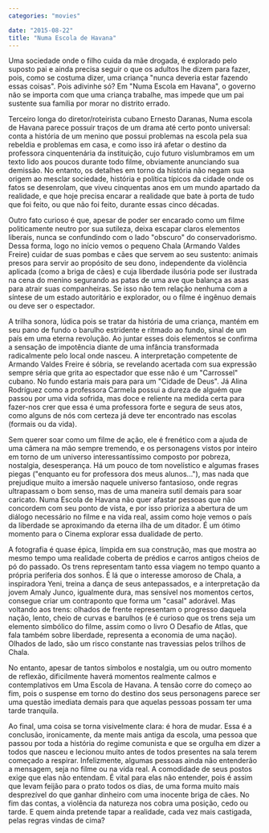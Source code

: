 ```yaml
---
categories: "movies"

date: "2015-08-22"
title: "Numa Escola de Havana"
---
```

Uma sociedade onde o filho cuida da mãe drogada, é explorado pelo suposto pai e ainda precisa seguir o que os adultos lhe dizem para fazer, pois, como se costuma dizer, uma criança "nunca deveria estar fazendo essas coisas". Pois adivinhe só? Em "Numa Escola em Havana", o governo não se importa com que uma criança trabalhe, mas impede que um pai sustente sua família por morar no distrito errado.

Terceiro longa do diretor/roteirista cubano Ernesto Daranas, Numa escola de Havana parece possuir traços de um drama até certo ponto universal: conta a história de um menino que possui problemas na escola pela sua rebeldia e problemas em casa, e como isso irá afetar o destino da professora cinquentenária da instituição, cujo futuro vislumbramos em um texto lido aos poucos durante todo filme, obviamente anunciando sua demissão. No entanto, os detalhes em torno da história não negam sua origem ao mesclar sociedade, história e política típicos da cidade onde os fatos se desenrolam, que viveu cinquentas anos em um mundo apartado da realidade, e que hoje precisa encarar a realidade que bate à porta de tudo que foi feito, ou que não foi feito, durante essas cinco décadas.

Outro fato curioso é que, apesar de poder ser encarado como um filme politicamente neutro por sua sutileza, deixa escapar claros elementos liberais, nunca se confundindo com o lado "obscuro" do conservadorismo. Dessa forma, logo no início vemos o pequeno Chala (Armando Valdes Freire) cuidar de suas pombas e cães que servem ao seu sustento: animais presos para servir ao propósito de seu dono, independente da violência aplicada (como a briga de cães) e cuja liberdade ilusória pode ser ilustrada na cena do menino segurando as patas de uma ave que balança as asas para atrair suas companheiras. Se isso não tem relação nenhuma com a síntese de um estado autoritário e explorador, ou o filme é ingênuo demais ou deve ser o espectador.

A trilha sonora, lúdica pois se tratar da história de uma criança, mantém em seu pano de fundo o barulho estridente e ritmado ao fundo, sinal de um país em uma eterna revolução. Ao juntar esses dois elementos se confirma a sensação de impotência diante de uma infância transformada radicalmente pelo local onde nasceu. A interpretação competente de Armando Valdes Freire é sóbria, se revelando acertada com sua expressão sempre séria que grita ao espectador que esse não é um "Carrossel" cubano. No fundo estaria mais para para um "Cidade de Deus". Já Alina Rodríguez como a professora Carmela possui a dureza de alguém que passou por uma vida sofrida, mas doce e reliente na medida certa para fazer-nos crer que essa é uma professora forte e segura de seus atos, como alguns de nós com certeza já deve ter encontrado nas escolas (formais ou da vida).

Sem querer soar como um filme de ação, ele é frenético com a ajuda de uma câmera na mão sempre tremendo, e os personagens vistos por inteiro em torno de um universo interessantíssimo composto por pobreza, nostalgia, desesperança. Há um pouco de tom novelístico e algumas frases piegas ("enquanto eu for professora dos meus alunos..."), mas nada que prejudique muito a imersão naquele universo fantasioso, onde regras ultrapassam o bom senso, mas de uma maneira sutil demais para soar caricato. Numa Escola de Havana não quer afastar pessoas que não concordem com seu ponto de vista, e por isso prioriza a abertura de um diálogo necessário no filme e na vida real, assim como hoje vemos o país da liberdade se aproximando da eterna ilha de um ditador. É um ótimo momento para o Cinema explorar essa dualidade de perto.

A fotografia é quase épica, límpida em sua construção, mas que mostra ao mesmo tempo uma realidade coberta de prédios e carros antigos cheios de pó do passado. Os trens representam tanto essa viagem no tempo quanto a própria periferia dos sonhos. É lá que o interesse amoroso de Chala, a inspiradora Yeni, treina a dança de seus antepassados, e a interpretação da jovem Amaly Junco, igualmente dura, mas sensível nos momentos certos, consegue criar um contraponto que forma um "casal" adorável. Mas voltando aos trens: olhados de frente representam o progresso daquela nação, lento, cheio de curvas e barulhos (e é curioso que os trens seja um elemento simbólico do filme, assim como o livro O Desafio de Atlas, que fala também sobre liberdade, representa a economia de uma nação). Olhados de lado, são um risco constante nas travessias pelos trilhos de Chala.

No entanto, apesar de tantos símbolos e nostalgia, um ou outro momento de reflexão, dificilmente haverá momentos realmente calmos e contemplativos em Uma Escola de Havana. A tensão corre do começo ao fim, pois o suspense em torno do destino dos seus personagens parece ser uma questão imediata demais para que aquelas pessoas possam ter uma tarde tranquila.

Ao final, uma coisa se torna visivelmente clara: é hora de mudar. Essa é a conclusão, ironicamente, da mente mais antiga da escola, uma pessoa que passou por toda a história do regime comunista e que se orgulha em dizer a todos que nasceu e lecionou muito antes de todos presentes na sala terem começado a respirar. Infelizmente, algumas pessoas ainda não entenderão a mensagem, seja no filme ou na vida real. A comodidade de seus postos exige que elas não entendam. É vital para elas não entender, pois é assim que levam feijão para o prato todos os dias, de uma forma muito mais desprezível do que ganhar dinheiro com uma inocente briga de cães. No fim das contas, a violência da natureza nos cobra uma posição, cedo ou tarde. E quem ainda pretende tapar a realidade, cada vez mais castigada, pelas regras vindas de cima?
